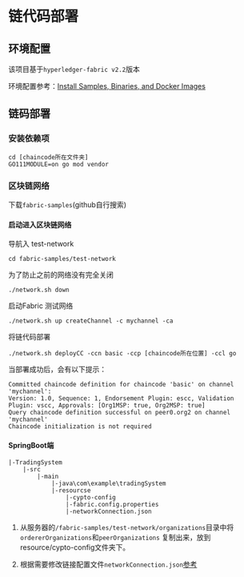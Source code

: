 # 链代码部署

## 环境配置

该项目基于`hyperledger-fabric v2.2`版本

环境配置参考：[Install Samples, Binaries, and Docker Images](https://hyperledger-fabric.readthedocs.io/en/release-2.2/install.html)

## 链码部署

### 安装依赖项

```
cd [chaincode所在文件夹]
GO111MODULE=on go mod vendor
```

### 区块链网络

下载`fabric-samples`(github自行搜索)

#### 启动进入区块链网络

导航入 test-network 

```
cd fabric-samples/test-network
```

为了防止之前的网络没有完全关闭

```
./network.sh down
```

启动Fabric 测试网络

```
./network.sh up createChannel -c mychannel -ca
```

将链代码部署

```
./network.sh deployCC -ccn basic -ccp [chaincode所在位置] -ccl go
```

当部署成功后，会有以下提示：

```
Committed chaincode definition for chaincode 'basic' on channel 'mychannel':
Version: 1.0, Sequence: 1, Endorsement Plugin: escc, Validation Plugin: vscc, Approvals: [Org1MSP: true, Org2MSP: true]
Query chaincode definition successful on peer0.org2 on channel 'mychannel'
Chaincode initialization is not required
```

#### SpringBoot端

```
|-TradingSystem
	|-src
		|-main
			|-java\com\example\tradingSystem
			|-resourcse
				|-cypto-config
				|-fabric.config.properties
				|-networkConnection.json
```

1. 从服务器的`/fabric-samples/test-network/organizations`目录中将`ordererOrganizations`和`peerOrganizations` 复制出来，放到resource/cypto-config文件夹下。

2. 根据需要修改链接配置文件`networkConnection.json`[参考](https://github.com/hyperledger/fabric-gateway-java/blob/main/src/test/java/org/hyperledger/fabric/gateway/connection-tls.json)

   